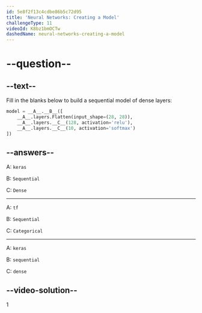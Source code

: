 ```yaml
---
id: 5e8f2f13c4cdbe86b5c72d95
title: 'Neural Networks: Creating a Model'
challengeType: 11
videoId: K8bz1bmOCTw
dashedName: neural-networks-creating-a-model
---
```


# --question--

## --text--

Fill in the blanks below to build a sequential model of dense layers:

```py
model = __A__.__B__([
    __A__.layers.Flatten(input_shape=(28, 28)),
    __A__.layers.__C__(128, activation='relu'),
    __A__.layers.__C__(10, activation='softmax')
])
```

## --answers--

A: `keras`

B: `Sequential`

C: `Dense`

---

A: `tf`

B: `Sequential`

C: `Categorical`

---

A: `keras`

B: `sequential`

C: `dense`

## --video-solution--

1

